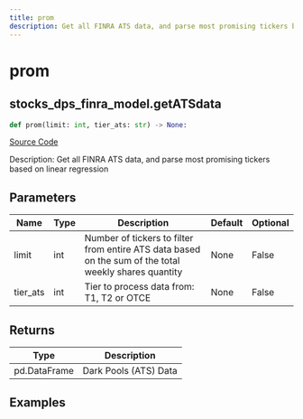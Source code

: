 ```yaml
---
title: prom
description: Get all FINRA ATS data, and parse most promising tickers based on linear regression
---
```

# prom

## stocks_dps_finra_model.getATSdata

```python
def prom(limit: int, tier_ats: str) -> None:
```
[Source Code](https://github.com/OpenBB-finance/OpenBBTerminal/tree/main/openbb_terminal/stocks/dark_pool_shorts/finra_model.py#L215)

Description: Get all FINRA ATS data, and parse most promising tickers based on linear regression

## Parameters

| Name | Type | Description | Default | Optional |
| ---- | ---- | ----------- | ------- | -------- |
| limit | int | Number of tickers to filter from entire ATS data based on the sum of the total weekly shares quantity | None | False |
| tier_ats | int | Tier to process data from: T1, T2 or OTCE | None | False |

## Returns

| Type | Description |
| ---- | ----------- |
| pd.DataFrame | Dark Pools (ATS) Data |

## Examples

